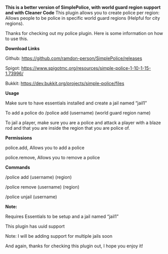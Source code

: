 **This is a better version of SimplePolice, with world guard region support and with Cleaner Code**
This plugin allows you to create police per region: Allows people to be police in specific world guard regions (Helpful for city regions).


Thanks for checking out my police plugin.
Here is some information on how to use this.

**Download Links**

Github: https://github.com/ramdon-person/SimplePolice/releases

Spigot: https://www.spigotmc.org/resources/simple-police-1-10-1-15-1.73996/

Bukkit: https://dev.bukkit.org/projects/simple-police/files

**Usage**

Make sure to have essentials installed and create a jail named “jail1”

To add a police do /police add (username) (world guard region name)

To jail a player, make sure you are a police and attack a player with a blaze rod and that you are inside the region that you are police of.


**Permissions**

  police.add, Allows you to add a police

  police.remove, Allows you to remove a police


**Commands**

/police add (username) (region)

/police remove (username) (region)

/police unjail (username)

**Note:**

Requires Essentials to be setup and  a jail named “jail1”

This plugin has uuid support

Note: I will be adding support for multiple jails soon

And again, thanks for checking this plugin out, I hope you enjoy it!
